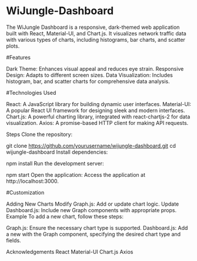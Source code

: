 ﻿# WiJungle-Dashboard

The WiJungle Dashboard is a responsive, dark-themed web application built with React, Material-UI, and Chart.js. It visualizes network traffic data with various types of charts, including histograms, bar charts, and scatter plots.

#Features

Dark Theme: Enhances visual appeal and reduces eye strain.
Responsive Design: Adapts to different screen sizes.
Data Visualization: Includes histogram, bar, and scatter charts for comprehensive data analysis.

#Technologies Used

React: A JavaScript library for building dynamic user interfaces.
Material-UI: A popular React UI framework for designing sleek and modern interfaces.
Chart.js: A powerful charting library, integrated with react-chartjs-2 for data visualization.
Axios: A promise-based HTTP client for making API requests.

Steps
Clone the repository:

git clone https://github.com/yourusername/wijungle-dashboard.git
cd wijungle-dashboard
Install dependencies:

npm install
Run the development server:

npm start
Open the application:
Access the application at http://localhost:3000.

#Customization

Adding New Charts
Modify Graph.js: Add or update chart logic.
Update Dashboard.js: Include new Graph components with appropriate props.
Example
To add a new chart, follow these steps:

Graph.js: Ensure the necessary chart type is supported.
Dashboard.js: Add a new <Grid item> with the Graph component, specifying the desired chart type and fields.

Acknowledgements
React
Material-UI
Chart.js
Axios
